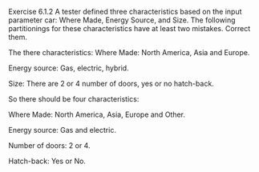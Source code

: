 Exercise 6.1.2
A tester defined three characteristics based on the input parameter car: Where Made, Energy Source, and Size. The following partitionings for these characteristics have at least two mistakes. Correct them.
	
The there characteristics:
Where Made: North America, Asia and Europe.
	
Energy source: Gas, electric, hybrid.
	
Size: There are 2 or 4 number of doors, yes or no hatch-back.
	
So there should be four characteristics:
	
Where Made: North America, Asia, Europe and Other.
	
Energy source: Gas and electric.
	
Number of doors: 2 or 4.
	
Hatch-back: Yes or No.